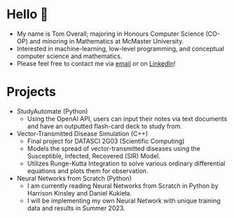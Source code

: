 # Hello 👋
- My name is Tom Overall; majoring in Honours Computer Science (CO-OP) and minoring in Mathematics at McMaster University.
- Interested in machine-learning, low-level programming, and conceptual computer science and mathematics.
- Please feel free to contact me via [email](t.overall@hotmail.com) or on [LinkedIn](https://www.linkedin.com/in/thomas-overall)!

# Projects
- StudyAutomate (Python)
  - Using the OpenAI API, users can input their notes via text documents and have an outputted flash-card deck to study from.
- Vector-Transmitted Disease Simulation (C++)
  - Final project for DATASCI 2G03 (Scientific Computing)
  - Models the spread of vector-transmitted diseases using the Susceptible, Infected, Recovered (SIR) Model.
  - Utilizes Runge-Kutta Integration to solve various ordinary differential equations and plots them for observation.
- Neural Networks from Scratch (Python)
  - I am currently reading Neural Networks from Scratch in Python by Harrison Kinsley and Daniel Kukieła.
  - I will be implementing my own Neural Network with unique training data and results in Summer 2023.
